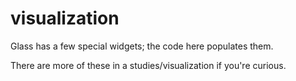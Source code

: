 # visualization

Glass has a few special widgets; the code here populates them.

There are more of these in a studies/visualization if you're curious.